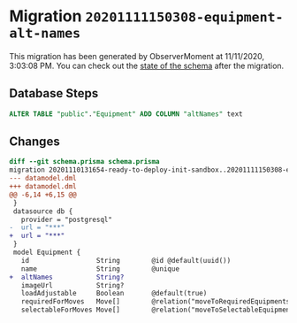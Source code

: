 # Migration `20201111150308-equipment-alt-names`

This migration has been generated by ObserverMoment at 11/11/2020, 3:03:08 PM.
You can check out the [state of the schema](./schema.prisma) after the migration.

## Database Steps

```sql
ALTER TABLE "public"."Equipment" ADD COLUMN "altNames" text   
```

## Changes

```diff
diff --git schema.prisma schema.prisma
migration 20201110131654-ready-to-deploy-init-sandbox..20201111150308-equipment-alt-names
--- datamodel.dml
+++ datamodel.dml
@@ -6,14 +6,15 @@
 }
 datasource db {
   provider = "postgresql"
-  url = "***"
+  url = "***"
 }
 model Equipment {
   id                 String        @id @default(uuid())
   name               String        @unique
+  altNames           String?
   imageUrl           String?
   loadAdjustable     Boolean       @default(true)
   requiredForMoves   Move[]        @relation("moveToRequiredEquipments", references: [id])
   selectableForMoves Move[]        @relation("moveToSelectableEquipments", references: [id])
```


